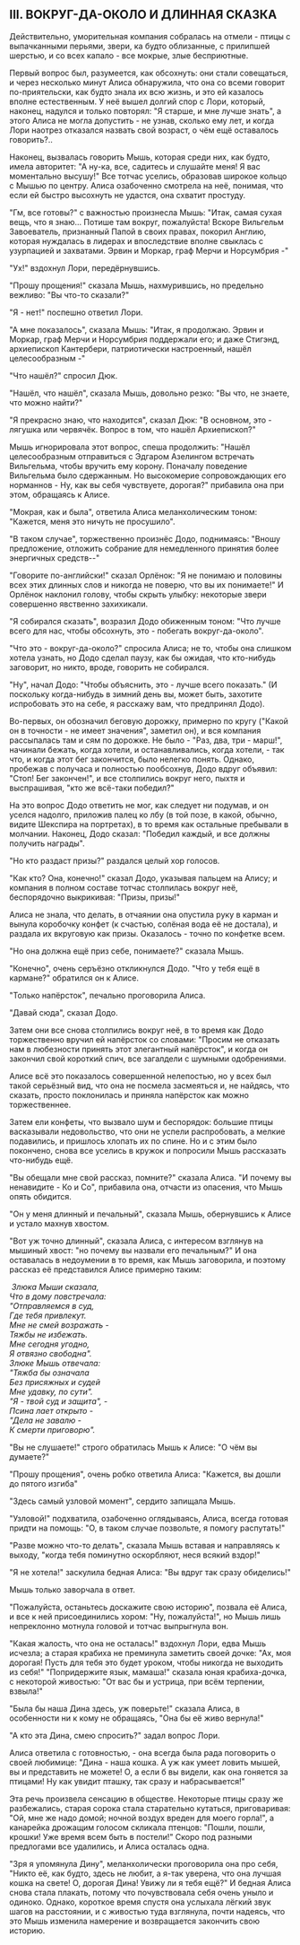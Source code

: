 ## III. ВОКРУГ-ДА-ОКОЛО И ДЛИННАЯ СКАЗКА

Действительно, уморительная компания собралась на отмели - птицы с выпачканными перьями, звери, ка будто облизанные, с прилипшей шерстью, и со всех капало - все мокрые, злые бесприютные.

Первый вопрос был, разумеется, как обсохнуть: они стали совещаться, и через несколько минут Алиса обнаружила, что она со всеми говорит по-приятельски, как будто знала их всю жизнь, и это ей казалось вполне естественным. У неё вышел долгий спор с Лори, который, наконец, надулся и только повторял: "Я старше, и мне лучше знать", а этого Алиса не могла допустить - не узнав, сколько ему лет, и когда Лори наотрез отказался назвать свой возраст, о чём ещё оставалось говорить?..

Наконец, вызвалась говорить Мышь, которая среди них, как будто, имела авторитет: "А ну-ка, все, садитесь и слушайте меня! Я вас моментально высушу!" Все тотчас уселись, образовав широкое кольцо с Мышью по центру. Алиса озабоченно смотрела на неё, понимая, что если ей быстро высохнуть не удастся, она схватит простуду.

"Гм, все готовы?" с важностью произнесла Мышь: "Итак, самая сухая вещь, что я знаю... Потише там вокруг, пожалуйста! Вскоре Вильгельм Завоеватель, признанный Папой в своих правах, покорил Англию, которая нуждалась в лидерах и впоследствие вполне свыклась с узурпацией и захватами. Эрвин и Моркар, граф Мерчи и Норсумбрия -"

"Ух!" вздохнул Лори, передёрнувшись.

"Прошу прощения!" сказала Мышь, нахмурившись, но предельно вежливо: "Вы что-то сказали?"

"Я - нет!" поспешно ответил Лори.

"А мне показалось", сказала Мышь: "Итак, я продолжаю. Эрвин и Моркар, граф Мерчи и Норсумбрия поддержали его; и даже Стигэнд, архиепископ Кантербери, патриотически настроенный, нашёл целесообразным -"

"Что нашёл?" спросил Дюк.

"Нашёл, что нашёл", сказала Мышь, довольно резко: "Вы что, не знаете, что можно найти?"

"Я прекрасно знаю, что находится", сказал Дюк: "В основном, это - лягушка или червячёк. Вопрос в том, что нашёл Архиепископ?"

Мышь игнорировала этот вопрос, спеша продолжить: "Нашёл целесообразным отправиться с Эдгаром Азелингом встречать Вильгельма, чтобы вручить ему корону. Поначалу поведение Вильгельма было сдержанным. Но высокомерие сопровождающих его норманнов - Ну, как вы себя чувствуете, дорогая?" прибавила она при этом, обращаясь к Алисе.

"Мокрая, как и была", ответила Алиса меланхолическим тоном: "Кажется, меня это ничуть не просушило".

"В таком случае", торжественно произнёс Додо, поднимаясь: "Вношу предложение, отложить собрание для немедленного принятия более энергичных средств--"

"Говорите по-английски!" сказал Орлёнок: "Я не понимаю и половины всех этих длинных слов и никогда не поверю, что вы их понимаете!" И Орлёнок наклонил голову, чтобы скрыть улыбку: некоторые звери совершенно явственно захихикали.

"Я собирался сказать", возразил Додо обиженным тоном: "Что лучше всего для нас, чтобы обсохнуть, это - побегать вокруг-да-около".

"Что это - вокруг-да-около?" спросила Алиса; не то, чтобы она слишком хотела узнать, но Додо сделал паузу, как бы ожидая, что кто-нибудь заговорит, но никто, вроде, говорить не собирался.

"Ну", начал Додо: "Чтобы объяснить, это - лучше всего показать." (И поскольку когда-нибудь в зимний день вы, может быть, захотите испробовать это на себе, я расскажу вам, что предпринял Додо).

Во-первых, он обозначил беговую дорожку, примерно по кругу ("Какой он в точности - не имеет значения", заметил он), и вся компания рассыпалась там и сям по дорожке. Не было - "Раз, два, три - марш!", начинали бежать, когда хотели, и останавливались, когда хотели, - так что, и когда этот бег закончится, было нелегко понять. Однако, пробежав с получаса и полностью пообсохнув, Додо вдруг объявил: "Стоп! Бег закончен!", и все столпились вокруг него, пыхтя и выспрашивая, "кто же всё-таки победил?"

На это вопрос Додо ответить не мог, как следует ни подумав, и он уселся надолго, приложив палец ко лбу (в той позе, в какой, обычно, видите Шекспира на портретах), в то время как остальные пребывали в молчании. Наконец, Додо сказал: "Победил каждый, и все должны получить награды".

"Но кто раздаст призы?" раздался целый хор голосов.

"Как кто? Она, конечно!" сказал Додо, указывая пальцем на Алису; и компания в полном составе тотчас столпилась вокруг неё, беспорядочно выкрикивая: "Призы, призы!"

Алиса не знала, что делать, в отчаянии она опустила руку в карман и вынула коробочку конфет (к счастью, солёная вода её не достала), и раздала их вкруговую как призы. Оказалось - точно по конфетке всем.

"Но она должна ещё приз себе, понимаете?" сказала Мышь.

"Конечно", очень серъёзно откликнулся Додо. "Что у тебя ещё в кармане?" обратился он к Алисе.

"Только напёрсток", печально проговорила Алиса.

"Давай сюда", сказал Додо.

Затем они все снова столпились вокруг неё, в то время как Додо торжественно вручил ей напёрсток со словами: "Просим не отказать нам в любезности принять этот элегантный напёрсток", и когда он закончил свой короткий спич, все загалдели с шумными одобрениями.

Алисе всё это показалось совершенной нелепостью, но у всех был такой серьёзный вид, что она не посмела засмеяться и, не найдясь, что сказать, просто поклонилась и приняла напёрсток как можно торжественнее.

Затем ели конфеты, что вызвало шум и беспорядок: большие птицы васказывали недовольство, что они не успели распробовать, а мелкие подавились, и пришлось хлопать их по спине. Но и с этим было покончено, снова все уселись в кружок и попросили Мышь рассказать что-нибудь ещё.

"Вы обещали мне свой рассказ, помните?" сказала Алиса. "И почему вы ненавидите - Ко и Со", прибавила она, отчасти из опасения, что Мышь опять обидится.

"Он у меня длинный и печальный", сказала Мышь, обернувшись к Алисе и устало махнув хвостом.

"Вот уж точно длинный", сказала Алиса, с интересом взглянув на мышиный хвост: "но почему вы назвали его печальным?" И она оставалась в недоумении в то время, как Мышь заговорила, и поэтому рассказ её представился Алисе примерно таким:

 _Злюка Мыши сказала,  
Что в дому повстречала:  
"Отправляемся в суд,  
Где тебя привлекут.  
Мне не смей возражать -  
Тяжбы не избежать.  
Мне сегодня угодно,  
Я отвязно свободна".  
Злюке Мышь отвечала:  
"Тяжба бы означала  
Без присяжных и судей  
Мне удавку, по сути".  
"Я - твой суд и защита", -  
Псина лает открыто -  
"Дела не завалю -  
К смерти приговорю"._

"Вы не слушаете!" строго обратилась Мышь к Алисе: "О чём вы думаете?"

"Прошу прощения", очень робко ответила Алиса: "Кажется, вы дошли до пятого изгиба"

"Здесь самый узловой момент", сердито запищала Мышь.

"Узловой!" подхватила, озабоченно оглядываясь, Алиса, всегда готовая придти на помощь: "О, в таком случае позвольте, я помогу распутать!"

"Разве можно что-то делать", сказала Мышь вставая и направляясь к выходу, "когда тебя поминутно оскорбляют, неся всякий вздор!"

"Я не хотела!" заскулила бедная Алиса: "Вы вдруг так сразу обиделись!"

Мышь только заворчала в ответ.

"Пожалуйста, останьтесь доскажите свою историю", позвала её Алиса, и все к ней присоединились хором: "Ну, пожалуйста!", но Мышь лишь непреклонно мотнула головой и тотчас выпрыгнула вон.

"Какая жалость, что она не осталась!" вздохнул Лори, едва Мышь исчезла; а старая крабиха не преминула заметить своей дочке: "Ах, моя дорогая! Пусть для тебя это будет уроком, чтобы никогда не выходить из себя!" "Попридержите язык, мамаша!" сказала юная крабиха-дочка, с некоторой живостью: "От вас бы и устрица, при всём терпении, взвыла!"

"Была бы наша Дина здесь, уж поверьте!" сказала Алиса, в особенности ни к кому не обращаясь, "Она бы её живо вернула!"

"А кто эта Дина, смею спросить?" задал вопрос Лори.

Алиса ответила с готовностью, - она всегда была рада поговорить о своей любимице: "Дина - наша кошка. А уж как умеет ловить мышей, вы и представить не можете! О, а если б вы видели, как она гоняется за птицами! Ну как увидит пташку, так сразу и набрасывается!"

Эта речь произвела сенсацию в обществе. Некоторые птицы сразу же разбежались, старая сорока стала старательно кутаться, приговаривая: "Ой, мне же надо домой; ночной воздух вреден для моего горла!", а канарейка дрожащим голосом скликала птенцов: "Пошли, пошли, крошки! Уже время всем быть в постели!" Скоро под разными предлогами все удалились, и Алиса осталась одна.

"Зря я упомянула Дину", меланхолически проговорила она про себя, "Никто её, как будто, здесь не любит, а я-так уверена, что она лучшая кошка на свете! О, дорогая Дина! Увижу ли я тебя ещё?" И бедная Алиса снова стала плакать, потому что почувствовала себя очень уныло и одиноко. Однако, короткое время спустя она услыхала лёгкий звук шагов на расстоянии, и с живостью туда взглянула, почти надеясь, что это Мышь изменила намерение и возвращается закончить свою историю.
